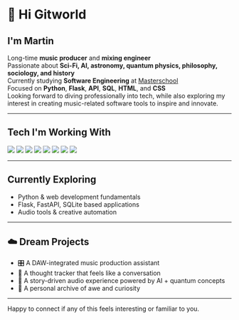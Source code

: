 # 👋 Hi Gitworld

## I'm Martin

Long-time **music producer** and **mixing engineer**  
Passionate about **Sci-Fi, AI, astronomy, quantum physics, philosophy, sociology, and history**  
Currently studying **Software Engineering** at [Masterschool](https://www.masterschool.com)  
Focused on **Python**, **Flask**, **API**, **SQL**, **HTML**, and **CSS**  
Looking forward to diving professionally into tech, while also exploring my interest in creating music-related software tools to inspire and innovate.

---

## Tech I'm Working With

<p>
  <img src="https://img.shields.io/badge/-Python-3776AB?style=for-the-badge&logo=python&logoColor=white">
  
<img src="https://img.shields.io/badge/-Flask-000000?style=for-the-badge&logo=flask&logoColor=white">
  
  <img src="https://img.shields.io/badge/-FastAPI-009688?style=for-the-badge&logo=fastapi&logoColor=white">
  <img src="https://img.shields.io/badge/-SQLite-003B57?style=for-the-badge&logo=sqlite&logoColor=white">
<img src="https://img.shields.io/badge/-HTML5-E34F26?style=for-the-badge&logo=html5&logoColor=white">
<img src="https://img.shields.io/badge/-CSS3-1572B6?style=for-the-badge&logo=css3&logoColor=white">
<img src="https://img.shields.io/badge/-JavaScript-F7DF1E?style=for-the-badge&logo=javascript&logoColor=white">
<img src="https://img.shields.io/badge/-Git-F05032?style=for-the-badge&logo=git&logoColor=white">


  
</p>

---

## Currently Exploring

- Python & web development fundamentals  
- Flask, FastAPI, SQLite based applications
- Audio tools & creative automation  

---

## ☁️ Dream Projects

- 🎛️ A DAW-integrated music production assistant  
- 🧠 A thought tracker that feels like a conversation  
- 🌌 A story-driven audio experience powered by AI + quantum concepts  
- 📖 A personal archive of awe and curiosity

---

Happy to connect if any of this feels interesting or familiar to you.





# 

